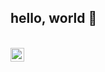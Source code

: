 ## hello, world 👋

<br/>

<a href = "https://www.linkedin.com/in/abhimanyu-karki-957a791b0/">
  <img align="left" alt="Abhimanyu Karki" width="22px" src="https://cdn.jsdelivr.net/npm/simple-icons@v3/icons/linkedin.svg" />
  </a>


